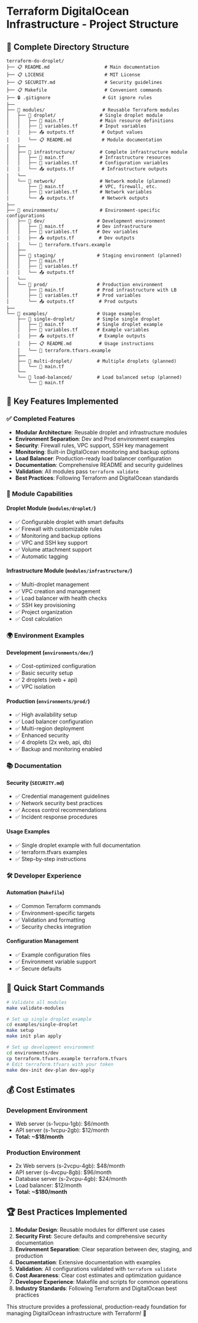 # Terraform DigitalOcean Infrastructure - Project Structure

## 📁 Complete Directory Structure

```
terraform-do-droplet/
├── 📋 README.md                    # Main documentation
├── 📋 LICENSE                      # MIT License
├── 📋 SECURITY.md                  # Security guidelines
├── 📋 Makefile                     # Convenient commands
├── 🔒 .gitignore                   # Git ignore rules
├── 
├── 📁 modules/                     # Reusable Terraform modules
│   ├── 📁 droplet/                # Single droplet module
│   │   ├── 🔧 main.tf             # Main resource definitions
│   │   ├── 📝 variables.tf        # Input variables
│   │   ├── 📤 outputs.tf          # Output values
│   │   └── 📋 README.md           # Module documentation
│   ├── 
│   ├── 📁 infrastructure/         # Complete infrastructure module
│   │   ├── 🔧 main.tf             # Infrastructure resources
│   │   ├── 📝 variables.tf        # Configuration variables
│   │   └── 📤 outputs.tf          # Infrastructure outputs
│   └── 
│   └── 📁 network/                # Network module (planned)
│       ├── 🔧 main.tf             # VPC, firewall, etc.
│       ├── 📝 variables.tf        # Network variables
│       └── 📤 outputs.tf          # Network outputs
├── 
├── 📁 environments/               # Environment-specific configurations
│   ├── 📁 dev/                   # Development environment
│   │   ├── 🔧 main.tf            # Dev infrastructure
│   │   ├── 📝 variables.tf       # Dev variables
│   │   ├── 📤 outputs.tf         # Dev outputs
│   │   └── 📄 terraform.tfvars.example
│   ├── 
│   ├── 📁 staging/               # Staging environment (planned)
│   │   ├── 🔧 main.tf            
│   │   ├── 📝 variables.tf       
│   │   └── 📤 outputs.tf         
│   └── 
│   └── 📁 prod/                  # Production environment
│       ├── 🔧 main.tf            # Prod infrastructure with LB
│       ├── 📝 variables.tf       # Prod variables
│       └── 📤 outputs.tf         # Prod outputs
├── 
└── 📁 examples/                  # Usage examples
    ├── 📁 single-droplet/        # Simple single droplet
    │   ├── 🔧 main.tf            # Single droplet example
    │   ├── 📝 variables.tf       # Example variables
    │   ├── 📤 outputs.tf         # Example outputs
    │   ├── 📋 README.md          # Usage instructions
    │   └── 📄 terraform.tfvars.example
    ├── 
    ├── 📁 multi-droplet/         # Multiple droplets (planned)
    │   └── 🔧 main.tf            
    └── 
    └── 📁 load-balanced/         # Load balanced setup (planned)
        └── 🔧 main.tf            
```

## 🎯 Key Features Implemented

### ✅ Completed Features
- **Modular Architecture**: Reusable droplet and infrastructure modules
- **Environment Separation**: Dev and Prod environment examples
- **Security**: Firewall rules, VPC support, SSH key management
- **Monitoring**: Built-in DigitalOcean monitoring and backup options
- **Load Balancer**: Production-ready load balancer configuration
- **Documentation**: Comprehensive README and security guidelines
- **Validation**: All modules pass `terraform validate`
- **Best Practices**: Following Terraform and DigitalOcean standards

### 🔧 Module Capabilities

#### Droplet Module (`modules/droplet/`)
- ✅ Configurable droplet with smart defaults
- ✅ Firewall with customizable rules
- ✅ Monitoring and backup options
- ✅ VPC and SSH key support
- ✅ Volume attachment support
- ✅ Automatic tagging

#### Infrastructure Module (`modules/infrastructure/`)
- ✅ Multi-droplet management
- ✅ VPC creation and management
- ✅ Load balancer with health checks
- ✅ SSH key provisioning
- ✅ Project organization
- ✅ Cost calculation

### 🌍 Environment Examples

#### Development (`environments/dev/`)
- ✅ Cost-optimized configuration
- ✅ Basic security setup
- ✅ 2 droplets (web + api)
- ✅ VPC isolation

#### Production (`environments/prod/`)
- ✅ High availability setup
- ✅ Load balancer configuration
- ✅ Multi-region deployment
- ✅ Enhanced security
- ✅ 4 droplets (2x web, api, db)
- ✅ Backup and monitoring enabled

### 📚 Documentation

#### Security (`SECURITY.md`)
- ✅ Credential management guidelines
- ✅ Network security best practices
- ✅ Access control recommendations
- ✅ Incident response procedures

#### Usage Examples
- ✅ Single droplet example with full documentation
- ✅ terraform.tfvars examples
- ✅ Step-by-step instructions

### 🛠️ Developer Experience

#### Automation (`Makefile`)
- ✅ Common Terraform commands
- ✅ Environment-specific targets
- ✅ Validation and formatting
- ✅ Security checks integration

#### Configuration Management
- ✅ Example configuration files
- ✅ Environment variable support
- ✅ Secure defaults

## 🚀 Quick Start Commands

```bash
# Validate all modules
make validate-modules

# Set up single droplet example
cd examples/single-droplet
make setup
make init plan apply

# Set up development environment
cd environments/dev
cp terraform.tfvars.example terraform.tfvars
# Edit terraform.tfvars with your token
make dev-init dev-plan dev-apply
```

## 💰 Cost Estimates

### Development Environment
- Web server (s-1vcpu-1gb): $6/month
- API server (s-1vcpu-2gb): $12/month
- **Total: ~$18/month**

### Production Environment
- 2x Web servers (s-2vcpu-4gb): $48/month
- API server (s-4vcpu-8gb): $96/month
- Database server (s-2vcpu-4gb): $24/month
- Load balancer: $12/month
- **Total: ~$180/month**

## 🏆 Best Practices Implemented

1. **Modular Design**: Reusable modules for different use cases
2. **Security First**: Secure defaults and comprehensive security documentation
3. **Environment Separation**: Clear separation between dev, staging, and production
4. **Documentation**: Extensive documentation with examples
5. **Validation**: All configurations validated with `terraform validate`
6. **Cost Awareness**: Clear cost estimates and optimization guidance
7. **Developer Experience**: Makefile and scripts for common operations
8. **Industry Standards**: Following Terraform and DigitalOcean best practices

This structure provides a professional, production-ready foundation for managing DigitalOcean infrastructure with Terraform! 🎉